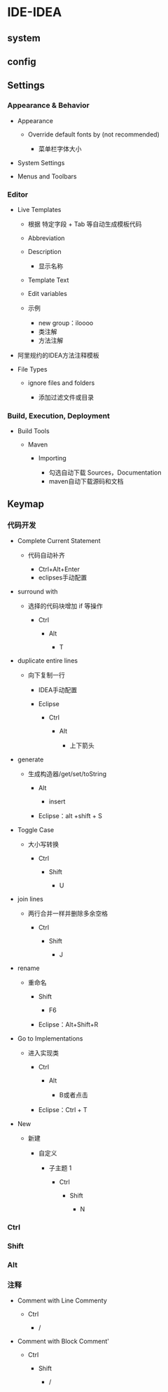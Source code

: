 # IDE-IDEA

## system

## config

## Settings

### Appearance & Behavior

- Appearance

	- Override default fonts by (not recommended)

		- 菜单栏字体大小

- System Settings
- Menus and Toolbars

### Editor

- Live Templates

	- 根据 特定字段 + Tab 等自动生成模板代码
	- Abbreviation
	- Description

		- 显示名称

	- Template Text
	- Edit variables
	- 示例

		- new group：iloooo
		- 类注解
		- 方法注解

- 阿里规约的IDEA方法注释模板

- File Types

	- ignore files and folders

		- 添加过滤文件或目录

### Build, Execution, Deployment

- Build Tools

	- Maven 

		- Importing

			- 勾选自动下载 Sources，Documentation
			- maven自动下载源码和文档

## Keymap

### 代码开发

- Complete Current Statement

	- 代码自动补齐

		- Ctrl+Alt+Enter
		- eclipses手动配置

- surround with

	- 选择的代码块增加 if 等操作

		- Ctrl

			- Alt

				- T

- duplicate entire lines

	- 向下复制一行

		- IDEA手动配置
		- Eclipse

			- Ctrl

				- Alt

					- 上下箭头

- generate

	- 生成构造器/get/set/toString

		- Alt

			- insert

		- Eclipse：alt +shift + S

- Toggle Case

	- 大小写转换

		- Ctrl

			- Shift

				- U

- join lines

	- 两行合并一样并删除多余空格

		- Ctrl

			- Shift

				- J

- rename

	- 重命名

		- Shift

			- F6

		- Eclipse：Alt+Shift+R

- Go to Implementations

	- 进入实现类

		- Ctrl

			- Alt

				- B或者点击

		- Eclipse：Ctrl + T

- New

	- 新建

		- 自定义

			- 子主题 1

				- Ctrl

					- Shift

						- N

### Ctrl

### Shift

### Alt

### 注释

- Comment with Line Commenty 

	- Ctrl

		- /

- Comment with Block Comment'

	- Ctrl

		- Shift

			- /

